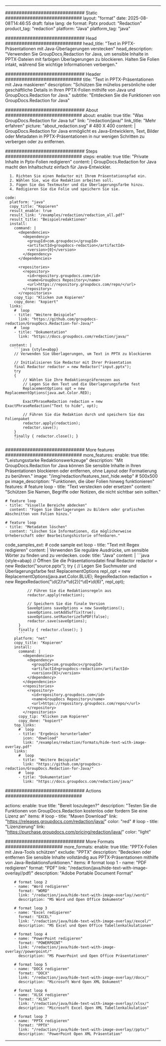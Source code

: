 
---
############################# Static ############################
layout: "format"
date:  2025-08-08T14:46:55
draft: false
lang: de
format: Pptx
product: "Redaction"
product_tag: "redaction"
platform: "Java"
platform_tag: "java"

############################# Head ############################
head_title: "Text in PPTX-Präsentationen mit Java-Überlagerungen verstecken"
head_description: "Verwenden Sie GroupDocs.Redaction for Java, um sensible Inhalte in PPTX-Dateien mit farbigen Überlagerungen zu blockieren. Halten Sie Folien intakt, während Sie wichtige Informationen verbergen."

############################# Header ############################
title: "Text in PPTX-Präsentationen mit Java maskieren" 
description: "Schützen Sie mühelos persönliche oder geschäftliche Details in Ihren PPTX-Folien mithilfe von Java und GroupDocs.Redaction for Java."
subtitle: "Entdecken Sie die Funktionen von GroupDocs.Redaction for Java" 

############################# About ############################
about:
    enable: true
    title: "Was GroupDocs.Redaction for Java tut"
    link: "/redaction/java/"
    link_title: "Mehr erfahren"
    picture: "about_redaction.svg" # 480 X 400
    content: |
       GroupDocs.Redaction for Java ermöglicht es Java-Entwicklern, Text, Bilder oder Metadaten in PPTX-Präsentationen in nur wenigen Schritten zu verbergen oder zu entfernen.

############################# Steps ############################
steps:
    enable: true
    title: "Private Inhalte in Pptx-Folien redigieren"
    content: |
      GroupDocs.Redaction for Java macht den Inhaltschutz einfach für Java-Entwickler.
      
      1. Richten Sie einen Redactor mit Ihrem Präsentationspfad ein.
      2. Wählen Sie, wie die Redaktion arbeiten soll.
      3. Fügen Sie das Textmuster und die Überlagerungsfarbe hinzu.
      4. Redigieren Sie die Folie und speichern Sie sie.
   
    code:
      platform: "java"
      copy_title: "Kopieren"
      result_enable: true
      result_link: "/examples/redaction/redaction_all.pdf"
      result_title: "Beispielredaktionen"
      install:
        command: |
          <dependencies>
            <dependency>
              <groupId>com.groupdocs</groupId>
              <artifactId>groupdocs-redaction</artifactId>
              <version>{0}</version>
            </dependency>
          </dependencies>

          <repositories>
            <repository>
              <id>repository.groupdocs.com</id>
              <name>GroupDocs Repository</name>
              <url>https://repository.groupdocs.com/repo/</url>
            </repository>
          </repositories>
        copy_tip: "Klicken zum Kopieren"
        copy_done: "kopiert"
      links:
        #  loop
        - title: "Weitere Beispiele"
          link: "https://github.com/groupdocs-redaction/GroupDocs.Redaction-for-Java/"
        #  loop
        - title: "Dokumentation"
          link: "https://docs.groupdocs.com/redaction/java/"
          
      content: |
        ```java {style=abap}
        // Verwenden Sie Überlagerungen, um Text in PPTX zu blockieren

        // Initialisieren Sie Redactor mit Ihrer Präsentation
        final Redactor redactor = new Redactor("input.pptx");
        try
        {
            // Wählen Sie Ihre Redaktionspräferenzen aus
            // Legen Sie den Text und die Überlagerungsfarbe fest
            ReplacementOptions opt = new ReplacementOptions(java.awt.Color.RED);
            
            ExactPhraseRedaction redaction = new ExactPhraseRedaction("Text to hide", opt);

            // Führen Sie die Redaktion durch und speichern Sie das Folienpaket
            redactor.apply(redaction);
            redactor.save();
        }
        finally { redactor.close(); }
        ```            


############################# More features ############################
more_features:
  enable: true
  title: "Leistungsstarke Redaktionswerkzeuge"
  description: "Mit GroupDocs.Redaction for Java können Sie sensible Inhalte in Ihren Präsentationen blockieren oder entfernen, ohne Layout oder Formatierung zu berühren."
  image: "/img/redaction/features_text_hide.webp" # 500x500 px
  image_description: "Funktionen, die über Folien hinweg funktionieren"
  features:
    # feature loop
    - title: "Text verstecken oder ersetzen"
      content: "Schützen Sie Namen, Begriffe oder Notizen, die nicht sichtbar sein sollten."

    # feature loop
    - title: "Visuelle Bereiche abdecken"
      content: "Fügen Sie Überlagerungen zu Bildern oder grafischen Abschnitten von Folien hinzu."

    # feature loop
    - title: "Metadaten löschen"
      content: "Löschen Sie Informationen, die möglicherweise Urheberschaft oder Bearbeitungshistorie offenbaren."
      
  code_samples_ext:
    # code sample ext loop
    - title: "Text mit Regex redigieren"
      content: |
        Verwenden Sie reguläre Ausdrücke, um sensible Wörter zu finden und zu verdecken.
      code:
        title: "Java"
        content: |
          ```java {style=abap}
          //  Öffnen Sie die Präsentationsdatei
          final Redactor redactor = new Redactor("source.pptx");
          try
          {
              // Legen Sie Suchmuster und Überlagerungsfarbe fest
              ReplacementOptions repl_opt = new ReplacementOptions(java.awt.Color.BLUE);
              RegexRedaction redaction = new RegexRedaction("\\d{2}\\s*\\d{2}[^\\d]*\\d{6}", repl_opt);
              
              // Führen Sie die Redaktionsregeln aus
              redactor.apply(redaction);

              // Speichern Sie die finale Version
              SaveOptions saveOptions = new SaveOptions();
              saveOptions.setAddSuffix(true);
              saveOptions.setRasterizeToPDF(false);
              redactor.save(saveOptions);
          }
          finally { redactor.close(); }
          ```
        platform: "net"
        copy_title: "Kopieren"
        install:
          command: |
            <dependencies>
              <dependency>
                <groupId>com.groupdocs</groupId>
                <artifactId>groupdocs-redaction</artifactId>
                <version>{0}</version>
              </dependency>
            </dependencies>
            <repositories>
              <repository>
                <id>repository.groupdocs.com</id>
                <name>GroupDocs Repository</name>
                <url>https://repository.groupdocs.com/repo/</url>
              </repository>
            </repositories>
          copy_tip: "Klicken zum Kopieren"
          copy_done: "kopiert"
        top_links:
          #  loop
          - title: "Ergebnis herunterladen"
            icon: "download"
            link: "/examples/redaction/formats/hide-text-with-image-overlay.pdf"
        links:
          #  loop
          - title: "Weitere Beispiele"
            link: "https://github.com/groupdocs-redaction/GroupDocs.Redaction-for-Java/"
          #  loop
          - title: "Dokumentation"
            link: "https://docs.groupdocs.com/redaction/java/"


############################# Actions ############################

actions:
  enable: true
  title: "Bereit loszulegen?"
  description: "Testen Sie die Funktionen von GroupDocs.Redaction kostenlos oder fordern Sie eine Lizenz an"
  items:
    #  loop
    - title: "Maven Download"
      link: "https://releases.groupdocs.com/redaction/java/"
      color: "red"
        #  loop
    - title: "Lizenzierung"
      link: "https://purchase.groupdocs.com/pricing/redaction/java/"
      color: "light"


############################# More Formats #####################
more_formats:
    enable: true
    title: "PPTX-Folien mit Java-Tools schützen"
    exclude: "PPTX"
    description: "Bedecken oder entfernen Sie sensible Inhalte vollständig aus PPTX-Präsentationen mithilfe von Java-Redaktionsfunktionen."
    items: 
        # format loop 1
        - name: "PDF redigieren"
          format: "PDF"
          link: "/redaction/java/hide-text-with-image-overlay//pdf/"
          description: "Adobe Portable Document Format"

        # format loop 2
        - name: "Word redigieren"
          format: "WORD"
          link: "/redaction/java/hide-text-with-image-overlay//word/"
          description: "MS Word und Open Office Dokumente"
          
        # format loop 3
        - name: "Excel redigieren"
          format: "EXCEL"
          link: "/redaction/java/hide-text-with-image-overlay//excel/"
          description: "MS Excel und Open Office Tabellenkalkulationen"

        # format loop 4
        - name: "PowerPoint redigieren"
          format: "POWERPOINT"
          link: "/redaction/java/hide-text-with-image-overlay//powerpoint/"
          description: "MS PowerPoint und Open Office Präsentationen"

        # format loop 5
        - name: "DOCX redigieren"
          format: "DOCX"
          link: "/redaction/java/hide-text-with-image-overlay//docx/"
          description: "Microsoft Word Open XML Dokument"
          
        # format loop 6
        - name: "XLSX redigieren"
          format: "XLSX"
          link: "/redaction/java/hide-text-with-image-overlay//xlsx/"
          description: "Microsoft Excel Open XML Tabellenkalkulation"
          
        # format loop 7
        - name: "PPTX redigieren"
          format: "PPTX"
          link: "/redaction/java/hide-text-with-image-overlay//pptx/"
          description: "PowerPoint Open XML Präsentation"


---